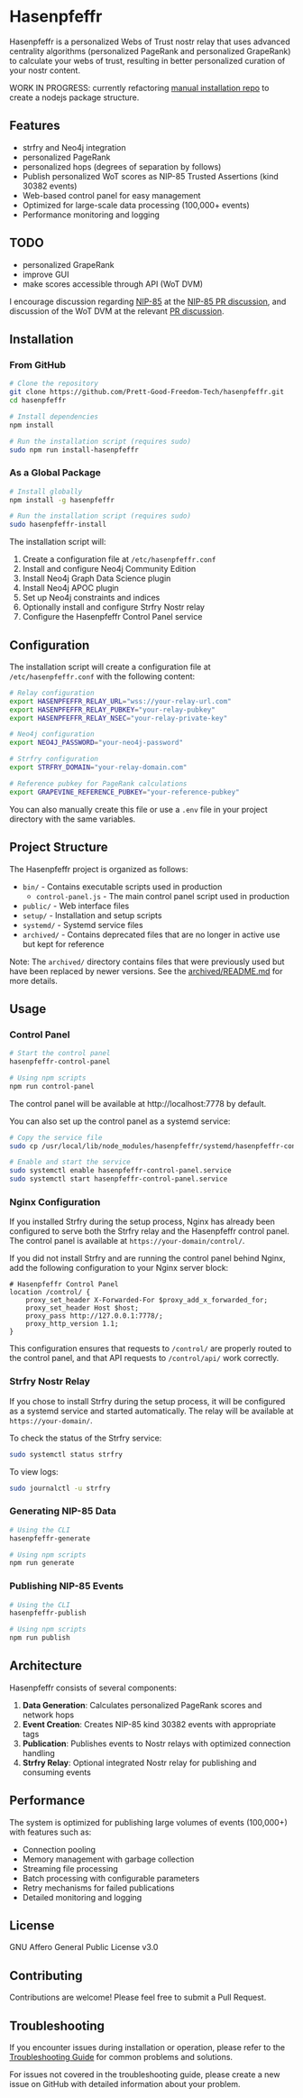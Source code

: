 # Hasenpfeffr

Hasenpfeffr is a personalized Webs of Trust nostr relay that uses advanced centrality algorithms (personalized PageRank and personalized GrapeRank) to calculate your webs of trust, resulting in better personalized curation of your nostr content.

WORK IN PROGRESS: currently refactoring [manual installation repo](https://github.com/Pretty-Good-Freedom-Tech/hasenpfeffr-manual-installation) to create a nodejs package structure.

## Features

- strfry and Neo4j integration
- personalized PageRank
- personalized hops (degrees of separation by follows)
- Publish personalized WoT scores as NIP-85 Trusted Assertions (kind 30382 events)
- Web-based control panel for easy management
- Optimized for large-scale data processing (100,000+ events)
- Performance monitoring and logging

## TODO

- personalized GrapeRank
- improve GUI
- make scores accessible through API (WoT DVM)

I encourage discussion regarding [NIP-85](https://github.com/vitorpamplona/nips/blob/user-summaries/85.md) at the [NIP-85 PR discussion](https://github.com/nostr-protocol/nips/pull/1534), and discussion of the WoT DVM at the relevant [PR discussion](https://github.com/nostr-protocol/data-vending-machines/pull/38).

## Installation

### From GitHub

```bash
# Clone the repository
git clone https://github.com/Prett-Good-Freedom-Tech/hasenpfeffr.git
cd hasenpfeffr

# Install dependencies
npm install

# Run the installation script (requires sudo)
sudo npm run install-hasenpfeffr
```

### As a Global Package

```bash
# Install globally
npm install -g hasenpfeffr

# Run the installation script (requires sudo)
sudo hasenpfeffr-install
```

The installation script will:
1. Create a configuration file at `/etc/hasenpfeffr.conf`
2. Install and configure Neo4j Community Edition
3. Install Neo4j Graph Data Science plugin
4. Install Neo4j APOC plugin
5. Set up Neo4j constraints and indices
6. Optionally install and configure Strfry Nostr relay
7. Configure the Hasenpfeffr Control Panel service

## Configuration

The installation script will create a configuration file at `/etc/hasenpfeffr.conf` with the following content:

```bash
# Relay configuration
export HASENPFEFFR_RELAY_URL="wss://your-relay-url.com"
export HASENPFEFFR_RELAY_PUBKEY="your-relay-pubkey"
export HASENPFEFFR_RELAY_NSEC="your-relay-private-key"

# Neo4j configuration
export NEO4J_PASSWORD="your-neo4j-password"

# Strfry configuration
export STRFRY_DOMAIN="your-relay-domain.com"

# Reference pubkey for PageRank calculations
export GRAPEVINE_REFERENCE_PUBKEY="your-reference-pubkey"
```

You can also manually create this file or use a `.env` file in your project directory with the same variables.

## Project Structure

The Hasenpfeffr project is organized as follows:

- `bin/` - Contains executable scripts used in production
  - `control-panel.js` - The main control panel script used in production
- `public/` - Web interface files
- `setup/` - Installation and setup scripts
- `systemd/` - Systemd service files
- `archived/` - Contains deprecated files that are no longer in active use but kept for reference

Note: The `archived/` directory contains files that were previously used but have been replaced by newer versions. See the [archived/README.md](archived/README.md) for more details.

## Usage

### Control Panel

```bash
# Start the control panel
hasenpfeffr-control-panel

# Using npm scripts
npm run control-panel
```

The control panel will be available at http://localhost:7778 by default.

You can also set up the control panel as a systemd service:

```bash
# Copy the service file
sudo cp /usr/local/lib/node_modules/hasenpfeffr/systemd/hasenpfeffr-control-panel.service /etc/systemd/system/

# Enable and start the service
sudo systemctl enable hasenpfeffr-control-panel.service
sudo systemctl start hasenpfeffr-control-panel.service
```

### Nginx Configuration

If you installed Strfry during the setup process, Nginx has already been configured to serve both the Strfry relay and the Hasenpfeffr control panel. The control panel is available at `https://your-domain/control/`.

If you did not install Strfry and are running the control panel behind Nginx, add the following configuration to your Nginx server block:

```nginx
# Hasenpfeffr Control Panel
location /control/ {
    proxy_set_header X-Forwarded-For $proxy_add_x_forwarded_for;
    proxy_set_header Host $host;
    proxy_pass http://127.0.0.1:7778/;
    proxy_http_version 1.1;
}
```

This configuration ensures that requests to `/control/` are properly routed to the control panel, and that API requests to `/control/api/` work correctly.

### Strfry Nostr Relay

If you chose to install Strfry during the setup process, it will be configured as a systemd service and started automatically. The relay will be available at `https://your-domain/`.

To check the status of the Strfry service:

```bash
sudo systemctl status strfry
```

To view logs:

```bash
sudo journalctl -u strfry
```

### Generating NIP-85 Data

```bash
# Using the CLI
hasenpfeffr-generate

# Using npm scripts
npm run generate
```

### Publishing NIP-85 Events

```bash
# Using the CLI
hasenpfeffr-publish

# Using npm scripts
npm run publish
```

## Architecture

Hasenpfeffr consists of several components:

1. **Data Generation**: Calculates personalized PageRank scores and network hops
2. **Event Creation**: Creates NIP-85 kind 30382 events with appropriate tags
3. **Publication**: Publishes events to Nostr relays with optimized connection handling
4. **Strfry Relay**: Optional integrated Nostr relay for publishing and consuming events

## Performance

The system is optimized for publishing large volumes of events (100,000+) with features such as:

- Connection pooling
- Memory management with garbage collection
- Streaming file processing
- Batch processing with configurable parameters
- Retry mechanisms for failed publications
- Detailed monitoring and logging

## License

GNU Affero General Public License v3.0

## Contributing

Contributions are welcome! Please feel free to submit a Pull Request.

## Troubleshooting

If you encounter issues during installation or operation, please refer to the [Troubleshooting Guide](TROUBLESHOOTING.md) for common problems and solutions.

For issues not covered in the troubleshooting guide, please create a new issue on GitHub with detailed information about your problem.

